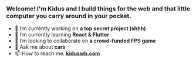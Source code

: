 ### Welcome! I'm Kidus and I build things for the web and that little computer you carry around in your pocket.


- 🔭 I’m currently working on <b>a top secret project (shhh)</b>
- 🌱 I’m currently learning <b>React & Flutter</b>
- 👯 I’m looking to collaborate on <b>a crowd-funded FPS game</b>
- 💬 Ask me about <b>cars</b>
- 📫 How to reach me: <b><a href="kiduswb.com">kiduswb.com</a></b>
